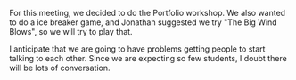 For this meeting, we decided to do the Portfolio workshop. We also wanted to do
a ice breaker game, and Jonathan suggested we try "The Big Wind Blows", so we 
will try to play that.

I anticipate that we are going to have problems getting people to start talking
to each other. Since we are expecting so few students, I doubt there will be
lots of conversation. 